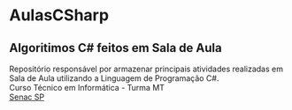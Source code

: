 # AulasCSharp
## Algoritimos C# feitos em Sala de Aula
Repositório responsável por armazenar principais atividades realizadas em Sala de Aula utilizando a Linguagem de Programação C#.   
Curso Técnico em Informática - Turma MT  
[Senac SP](http://sp.senac.br)

